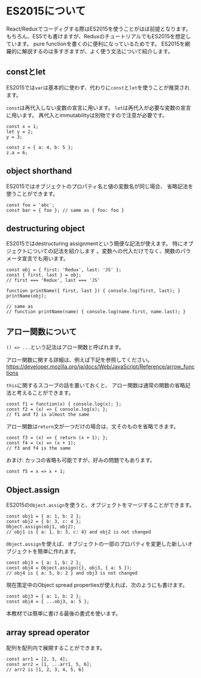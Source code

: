 # ES2015について

React/Reduxでコーディグする際はES2015を使うことがほぼ前提となります。
もちろん、ES5でも書けますが、ReduxのチュートリアルでもES2015を想定しています。
pure functionを書くのに便利になっているためです。
ES2015を網羅的に解説するのは多すぎますが、よく使う文法について紹介します。

## constとlet

ES2015では`var`は基本的に使わず、代わりに`const`と`let`を使うことが推奨されます。
 
`const`は再代入しない変数の宣言に用います。
`let`は再代入が必要な変数の宣言に用います。
再代入とimmutabilityは別物ですので注意が必要です。

```
const x = 1;
let y = 2;
y = 3;

const z = { a: 4, b: 5 };
z.a = 6;
```

## object shorthand

ES2015ではオブジェクトのプロパティ名と値の変数名が同じ場合、
省略記法を使うことができます。

```
const foo = 'abc';
const bar = { foo }; // same as { foo: foo }
```

## destructuring object

ES2015ではdestructuring assignmentという簡便な記法が使えます。
特にオブジェクトについての記法を紹介します
。変数への代入だけでなく、関数のパラメータ宣言でも用います。

```
const obj = { first: 'Redux', last: 'JS' };
const { first, last } = obj;
// first === 'Redux', last === 'JS'

function printName({ first, last }) { console.log(first, last); }
printName(obj);

// same as
// function printName(name) { console.log(name.first, name.last); }
```

## アロー関数について

`() => ...`という記法はアロー関数と呼ばれます。

アロー関数に関する詳細は、例えば下記を参照してください。  
<https://developer.mozilla.org/ja/docs/Web/JavaScript/Reference/arrow_functions>

`this`に関するスコープの話を置いておくと、
アロー関数は通常の関数の省略記法と考えることができます。

```
const f1 = function(x) { console.log(x); };
const f2 = (x) => { console.log(x); };
// f1 and f2 is almost the same
```

アロー関数は`return`文が一つだけの場合は、文そのものを省略できます。

```
const f3 = (x) => { return (x + 1); };
const f4 = (x) => (x + 1);
// f3 and f4 is the same
```

おまけ: カッコの省略も可能ですが、好みの問題でもあります。

```
const f5 = x => x + 1;
```

## Object.assign

ES2015の`Object.assign`を使うと、オブジェクトをマージすることができます。

```
const obj1 = { a: 1, b: 2 };
const obj2 = { b: 3, c: 4 };
Object.assign(obj1, obj2);
// obj1 is { a: 1, b: 3, c: 4} and obj2 is not changed
```

`Object.assign`を使えば、オブジェクトの一部のプロパティを変更した新しいオブジェクトを簡単に作れます。

```
const obj3 = { a: 1, b: 2 };
const obj4 = Object.assign({}, obj3, { a: 5 });
// obj4 is { a: 5, b: 2 } and obj3 is not changed
```

現在策定中のObject spread propertiesが使えれば、次のようにも書けます。

```
const obj3 = { a: 1, b: 2 };
const obj4 = { ...obj3, a: 5 };
```

本教材では簡単に書ける最後の書式を使います。

## array spread operator

配列を配列内で展開することができます。

```
const arr1 = [2, 3, 4];
const arr2 = [1, ...arr1, 5, 6];
// arr2 is [1, 2, 3, 4, 5, 6]
```
